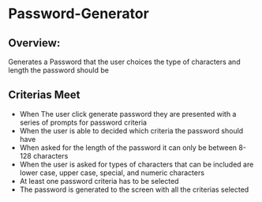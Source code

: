 # Password-Generator

## Overview:

Generates a Password that the user choices the type of characters and length the password should be

## Criterias Meet

* When The user click generate password they are presented with a series of prompts for password criteria
* When the user is able to decided which criteria the password should have
* When asked for the length of the password it can only be between 8-128 characters
* When the user is asked for types of characters that can be included are lower case, upper case, special, and numeric characters
* At least one password criteria has to be selected
* The password is generated to the screen with all the criterias selected